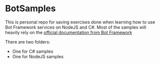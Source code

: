 # BotSamples
This is personal repo for saving exercises done when learning how to use Bot Framework services on NodeJS and C#.
Most of the samples will heavily rely on the <a href="https://docs.microsoft.com/en-us/bot-framework/overview-introduction-bot-framework">official documentation from Bot Framework</a> 

There are two folders:
- One for C# samples
- One for NodeJS samples

